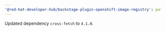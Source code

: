```yaml
---
'@red-hat-developer-hub/backstage-plugin-openshift-image-registry': patch
---
```


Updated dependency `cross-fetch` to `4.1.0`.
